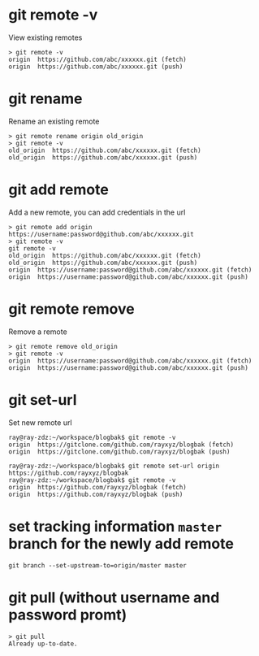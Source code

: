 # git remote -v 
View existing remotes
```
> git remote -v
origin	https://github.com/abc/xxxxxx.git (fetch)
origin	https://github.com/abc/xxxxxx.git (push)
```
# git rename 
Rename an existing remote
```
> git remote rename origin old_origin
> git remote -v
old_origin	https://github.com/abc/xxxxxx.git (fetch)
old_origin	https://github.com/abc/xxxxxx.git (push)
```
# git add remote
Add a new remote, you can add credentials in the url
```
> git remote add origin https://username:password@github.com/abc/xxxxxx.git
> git remote -v
git remote -v
old_origin	https://github.com/abc/xxxxxx.git (fetch)
old_origin	https://github.com/abc/xxxxxx.git (push)
origin	https://username:password@github.com/abc/xxxxxx.git (fetch)
origin	https://username:password@github.com/abc/xxxxxx.git (push)
```
# git remote remove
Remove a remote
```
> git remote remove old_origin
> git remote -v
origin	https://username:password@github.com/abc/xxxxxx.git (fetch)
origin	https://username:password@github.com/abc/xxxxxx.git (push)
```
# git set-url 
Set new remote url
```
ray@ray-zdz:~/workspace/blogbak$ git remote -v
origin	https://gitclone.com/github.com/rayxyz/blogbak (fetch)
origin	https://gitclone.com/github.com/rayxyz/blogbak (push)

ray@ray-zdz:~/workspace/blogbak$ git remote set-url origin https://github.com/rayxyz/blogbak
ray@ray-zdz:~/workspace/blogbak$ git remote -v
origin	https://github.com/rayxyz/blogbak (fetch)
origin	https://github.com/rayxyz/blogbak (push)
```

# set tracking information `master` branch for the newly add remote
```
git branch --set-upstream-to=origin/master master
```
# git pull (without username and password promt)
```
> git pull
Already up-to-date.
```
